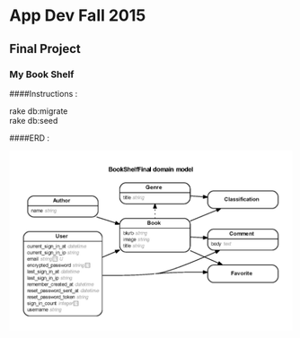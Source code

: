 # App Dev Fall 2015

## Final Project

### My Book Shelf

####Instructions :

rake db:migrate <br/>
rake db:seed

####ERD :

<img src ="erd.jpg">
